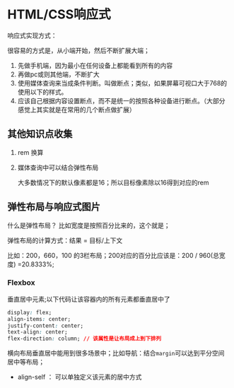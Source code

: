 # HTML/CSS响应式

响应式实现方式：

很容易的方式是，从小端开始，然后不断扩展大端；

1. 先做手机端，因为最小在任何设备上都能看到所有的内容
2. 再做pc或则其他端，不断扩大
3. 使用媒体查询来当成条件判断。叫做断点；类似，如果屏幕可视口大于768的使用以下的样式。
4. 应该自己根据内容设置断点，而不是统一的按照各种设备进行断点。（大部分感觉上其实就是在常用的几个断点做扩展）

## 其他知识点收集

1. rem 换算
2. 媒体查询中可以结合弹性布局
    
    大多数情况下的默认像素都是16；所以目标像素除以16得到对应的rem
    
## 弹性布局与响应式图片

什么是弹性布局？ 比如宽度是按照百分比来的，这个就是；

弹性布局的计算方式：结果 = 目标/上下文

比如：200，660，100 的3栏布局；200对应的百分比应该是：200 / 960(总宽度) =20.8333%;

### Flexbox

垂直居中元素;以下代码让该容器内的所有元素都垂直居中了

```css
display: flex;
align-items: center;
justify-content: center;
text-align: center;
flex-direction: column; // 该属性是让布局成上到下排列
```

横向布局垂直居中能用到很多场景中；比如导航：结合`margin`可以达到平分空间居中等布局；

* align-self ： 可以单独定义该元素的居中方式


